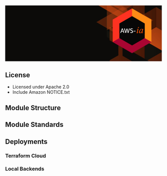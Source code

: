 ![AWS-ia banner](/assets/ghbg.png)
## License
- Licensed under Apache 2.0
- Include Amazon NOTICE.txt
## Module Structure

## Module Standards

## Deployments
### Terraform Cloud

### Local Backends
